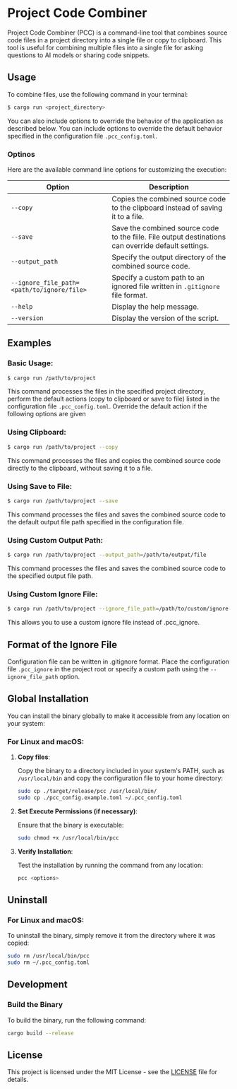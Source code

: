 # Project Code Combiner

Project Code Combiner (PCC) is a command-line tool that combines source code files in a project directory into a single file or copy to clipboard. This tool is useful for combining multiple files into a single file for asking questions to AI models or sharing code snippets.

## Usage

To combine files, use the following command in your terminal:

```bash
$ cargo run <project_directory>
```

You can also include options to override the behavior of the application as described below.
You can include options to override the default behavior specified in the configuration file `.pcc_config.toml`.

### Optinos

Here are the available command line options for customizing the execution:

| Option                                     | Description                                                                                         |
| ------------------------------------------ | --------------------------------------------------------------------------------------------------- |
| `--copy`                                   | Copies the combined source code to the clipboard instead of saving it to a file.                    |
| `--save`                                   | Save the combined source code to the fiile. File output destinations can override default settings. |
| `--output_path`                            | Specify the output directory of the combined source code.                                           |
| `--ignore_file_path=<path/to/ignore/file>` | Specify a custom path to an ignored file written in `.gitignore` file format.                       |
| `--help`                                   | Display the help message.                                                                           |
| `--version`                                | Display the version of the script.                                                                  |

## Examples

### Basic Usage:

```bash
$ cargo run /path/to/project
```

This command processes the files in the specified project directory, perform the default actions (copy to clipboard or save to file) listed in the configuration file `.pcc_config.toml`. Override the default action if the following options are given

### Using Clipboard:

```bash
$ cargo run /path/to/project --copy
```

This command processes the files and copies the combined source code directly to the clipboard, without saving it to a file.

### Using Save to File:

```bash
$ cargo run /path/to/project --save
```

This command processes the files and saves the combined source code to the default output file path specified in the configuration file.

### Using Custom Output Path:

```bash
$ cargo run /path/to/project --output_path=/path/to/output/file
```

This command processes the files and saves the combined source code to the specified output file path.

### Using Custom Ignore File:

```bash
$ cargo run /path/to/project --ignore_file_path=/path/to/custom/ignore.file
```

This allows you to use a custom ignore file instead of .pcc_ignore.

## Format of the Ignore File

Configuration file can be written in .gitignore format. Place the configuration file `.pcc_ignore` in the project root or specify a custom path using the `--ignore_file_path` option.

## Global Installation

You can install the binary globally to make it accessible from any location on your system:

### For Linux and macOS:

1. **Copy files**:

   Copy the binary to a directory included in your system's PATH, such as `/usr/local/bin` and copy the configuration file to your home directory:

   ```bash
   sudo cp ./target/release/pcc /usr/local/bin/
   sudo cp ./pcc_config.example.toml ~/.pcc_config.toml
   ```

2. **Set Execute Permissions (if necessary)**:

   Ensure that the binary is executable:

   ```bash
   sudo chmod +x /usr/local/bin/pcc
   ```

3. **Verify Installation**:

   Test the installation by running the command from any location:

   ```bash
   pcc <options>
   ```

## Uninstall

### For Linux and macOS:

To uninstall the binary, simply remove it from the directory where it was copied:

```bash
sudo rm /usr/local/bin/pcc
sudo rm ~/.pcc_config.toml
```

## Development

### Build the Binary

To build the binary, run the following command:

```bash
cargo build --release
```

## License

This project is licensed under the MIT License - see the [LICENSE](LICENSE) file for details.
